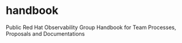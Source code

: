 # handbook
Public Red Hat Observability Group Handbook for Team Processes, Proposals and Documentations
